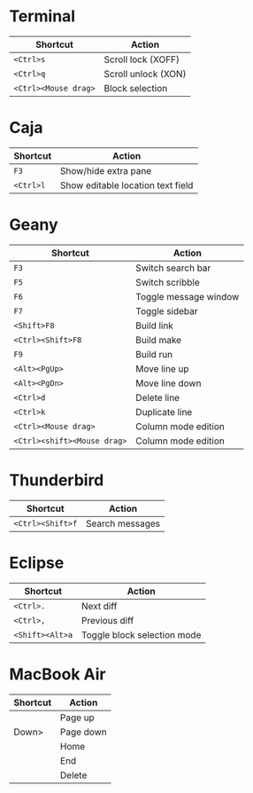 # Terminal

| Shortcut | Action |
| --- | --- |
| `<Ctrl>s`						| Scroll lock (XOFF) |
| `<Ctrl>q`						| Scroll unlock (XON) |
| `<Ctrl><Mouse drag>`			| Block selection |

# Caja

| Shortcut | Action |
| --- | --- |
| `F3`							| Show/hide extra pane |
| `<Ctrl>l`						| Show editable location text field |

# Geany

| Shortcut | Action |
| --- | --- |
| `F3`							| Switch search bar |
| `F5`							| Switch scribble |
| `F6`							| Toggle message window |
| `F7`							| Toggle sidebar |
| `<Shift>F8`					| Build link |
| `<Ctrl><Shift>F8`				| Build make |
| `F9`							| Build run |
| `<Alt><PgUp>`					| Move line up |
| `<Alt><PgDn>`					| Move line down |
| `<Ctrl>d`						| Delete line |
| `<Ctrl>k`						| Duplicate line |
| `<Ctrl><Mouse drag>`			| Column mode edition |
| `<Ctrl><shift><Mouse drag>`	| Column mode edition |

# Thunderbird

| Shortcut | Action |
| --- | --- |
| `<Ctrl><Shift>f`				| Search messages |

# Eclipse

| Shortcut | Action |
| --- | --- |
| `<Ctrl>.`						| Next diff |
| `<Ctrl>,`						| Previous diff |
| `<Shift><Alt>a`				| Toggle block selection mode |

# MacBook Air

| Shortcut | Action |
| --- | --- |
| <Fn><Up> | Page up |
| <Fn>Down> | Page down |
| <Fn><Left> | Home |
| <Fn><Right> | End |
| <Fn><Backspace> | Delete |
